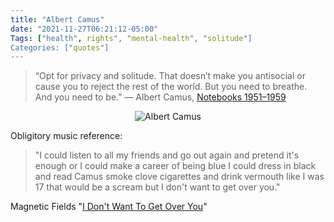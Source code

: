 ```yaml
---
title: "Albert Camus"
date: "2021-11-27T06:21:12-05:00"
Tags: ["health", rights", "mental-health", "solitude"]
Categories: ["quotes"]
---
```


> “Opt for privacy and solitude. That doesn’t make you antisocial or cause you to reject the rest of the world. But you need to breathe. And you need to be.” ― Albert Camus, [Notebooks 1951–1959](https://www.goodreads.com/book/show/2509092.Notebooks_1951_1959)

<div align="center"><img src="/2021/camus.jpg" alt="Albert Camus"></div>

Obligitory music reference: 

> "I could listen to all my friends and go out again and pretend it's enough or I could make a career of being blue I could dress in black and read Camus smoke clove cigarettes and drink vermouth like I was 17 that would be a scream but I don't want to get over you."

Magnetic Fields "[I Don't Want To Get Over You](http://stephinsongs.wiw.org/tab/69ls1.html#6)"
